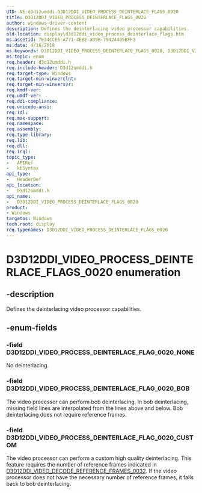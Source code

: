 ```yaml
---
UID: NE:d3d12umddi.D3D12DDI_VIDEO_PROCESS_DEINTERLACE_FLAGS_0020
title: D3D12DDI_VIDEO_PROCESS_DEINTERLACE_FLAGS_0020
author: windows-driver-content
description: Defines the deinterlacing video processor capabilities.
old-location: display\d3d12ddi_video_process_deinterlace_flags.htm
ms.assetid: 7E34CCE5-A771-4EBE-A09B-79424405BFF3
ms.date: 4/16/2018
ms.keywords: D3D12DDI_VIDEO_PROCESS_DEINTERLACE_FLAGS_0020, D3D12DDI_VIDEO_PROCESS_DEINTERLACE_FLAGS_0020 enumeration [Display Devices], D3D12DDI_VIDEO_PROCESS_DEINTERLACE_FLAG_0020_BOB, D3D12DDI_VIDEO_PROCESS_DEINTERLACE_FLAG_0020_CUSTOM, D3D12DDI_VIDEO_PROCESS_DEINTERLACE_FLAG_0020_NONE, d3d12umddi/D3D12DDI_VIDEO_PROCESS_DEINTERLACE_FLAGS_0020, d3d12umddi/D3D12DDI_VIDEO_PROCESS_DEINTERLACE_FLAG_0020_BOB, d3d12umddi/D3D12DDI_VIDEO_PROCESS_DEINTERLACE_FLAG_0020_CUSTOM, d3d12umddi/D3D12DDI_VIDEO_PROCESS_DEINTERLACE_FLAG_0020_NONE, display.d3d12ddi_video_process_deinterlace_flags
ms.topic: enum
req.header: d3d12umddi.h
req.include-header: D3d12umddi.h
req.target-type: Windows
req.target-min-winverclnt:
req.target-min-winversvr:
req.kmdf-ver:
req.umdf-ver:
req.ddi-compliance:
req.unicode-ansi:
req.idl:
req.max-support:
req.namespace:
req.assembly:
req.type-library:
req.lib:
req.dll:
req.irql:
topic_type:
-	APIRef
-	kbSyntax
api_type:
-	HeaderDef
api_location:
-	D3d12umddi.h
api_name:
-	D3D12DDI_VIDEO_PROCESS_DEINTERLACE_FLAGS_0020
product:
- Windows
targetos: Windows
tech.root: display
req.typenames: D3D12DDI_VIDEO_PROCESS_DEINTERLACE_FLAGS_0020
---
```


# D3D12DDI_VIDEO_PROCESS_DEINTERLACE_FLAGS_0020 enumeration


## -description


Defines the deinterlacing video processor capabilities.


## -enum-fields




### -field D3D12DDI_VIDEO_PROCESS_DEINTERLACE_FLAG_0020_NONE

No deinterlacing.


### -field D3D12DDI_VIDEO_PROCESS_DEINTERLACE_FLAG_0020_BOB

The video processor can perform bob deinterlacing. In bob deinterlacing, missing field lines are interpolated from the lines above and below. Bob deinterlacing does not require reference frames.


### -field D3D12DDI_VIDEO_PROCESS_DEINTERLACE_FLAG_0020_CUSTOM

The video processor can perform a custom high quality deinterlacing. This feature requires the number of reference frames indicated in [D3D12DDI_VIDEO_DECODE_REFERENCE_FRAMES_0032](ns-d3d12umddi-d3d12ddi_video_decode_reference_frames_0032.md). If the video processor does not have the necessary number of reference frames, it falls back to bob deinterlacing.


